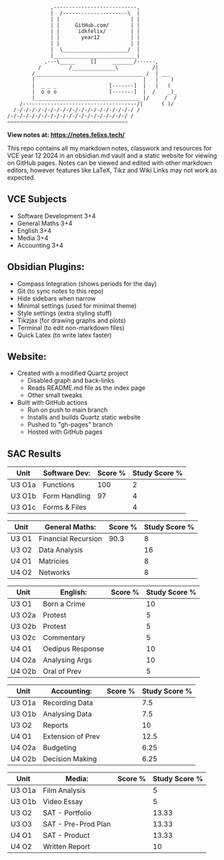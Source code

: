 ```
              ,---------------------------,
              |  /---------------------\  |
              | |                       | |
              | |     GitHub.com/       | |
              | |      idkfelix/        | |
              | |       year12          | |
              | |                       | |
              |  \_____________________/  |
              |___________________________|
            ,---\_____     []     _______/------,
          /         /______________\           /|
        /___________________________________ /  | ___
        |                                   |   |    )
        |  _ _ _                 [-------]  |   |   (
        |  o o o                 [-------]  |  /    _)_
        |__________________________________ |/     /  /
    /-------------------------------------/|      ( )/
  /-/-/-/-/-/-/-/-/-/-/-/-/-/-/-/-/-/-/-/ /
/-/-/-/-/-/-/-/-/-/-/-/-/-/-/-/-/-/-/-/ /
~~~~~~~~~~~~~~~~~~~~~~~~~~~~~~~~~~~~~~~
```
**View notes at: https://notes.felixs.tech/**

This repo contains all my markdown notes, classwork and resources for VCE year 12 2024 in an obsidian.md vault and a static website for viewing on GitHub pages. Notes can be viewed and edited with other markdown editors, however features like LaTeX, Tikz and Wiki Links may not work as expected.

## VCE Subjects
- Software Development 3+4
- General Maths 3+4
- English 3+4
- Media 3+4
- Accounting 3+4
## Obsidian Plugins:
- Compass Integration (shows periods for the day)
- Git (to sync notes to this repo)
- Hide sidebars when narrow
- Minimal settings (used for minimal theme)
- Style settings (extra styling stuff)
- Tikzjax (for drawing graphs and plots)
- Terminal (to edit non-markdown files)
- Quick Latex (to write latex faster)
## Website:
- Created with a modified Quartz project
	- Disabled graph and back-links
	- Reads README.md file as the index page
	- Other small tweaks
- Built with GitHub actions
	- Run on push to main branch
	- Installs and builds Quartz static website
	- Pushed to "gh-pages" branch
	- Hosted with GitHub pages

## SAC Results
| Unit   | **Software Dev:** | Score % | Study Score % |
| ------ | ----------------- | ------- | ------------- |
| U3 O1a | Functions         | 100     | 2             |
| U3 O1b | Form Handling     | 97      | 4             |
| U3 O1c | Forms & Files     |         | 4             |

| Unit  | **General Maths:**  | Score % | Study Score % |
| ----- | ------------------- | ------- | ------------- |
| U3 O1 | Financial Recursion | 90.3    | 8             |
| U3 O2 | Data Analysis       |         | 16            |
| U4 O1 | Matricies           |         | 8             |
| U4 O2 | Networks            |         | 8             |

| Unit   | **English:**     | Score % | Study Score % |
| ------ | ---------------- | ------- | ------------- |
| U3 O1  | Born a Crime     |         | 10            |
| U3 O2a | Protest          |         | 5             |
| U3 O2b | Protest          |         | 5             |
| U3 O2c | Commentary       |         | 5             |
| U4 O1  | Oedipus Response |         | 10            |
| U4 O2a | Analysing Args   |         | 10            |
| U4 O2b | Oral of Prev     |         | 5             |

| Unit   | **Accounting:**   | Score % | Study Score % |
| ------ | ----------------- | ------- | ------------- |
| U3 O1a | Recording Data    |         | 7.5           |
| U3 O1b | Analysing Data    |         | 7.5           |
| U3 O2  | Reports           |         | 10            |
| U4 O1  | Extension of Prev |         | 12.5          |
| U4 O2a | Budgeting         |         | 6.25          |
| U4 O2b | Decision Making   |         | 6.25          |

| Unit   | **Media:**          | Score % | Study Score % |
| ------ | ------------------- | ------- | ------------- |
| U3 O1a | Film Analysis       |         | 5             |
| U3 O1b | Video Essay         |         | 5             |
| U3 O2  | SAT - Portfolio     |         | 13.33         |
| U3 O3  | SAT - Pre-Prod Plan |         | 13.33         |
| U4 O1  | SAT - Product       |         | 13.33         |
| U4 O2  | Written Report      |         | 10            |
